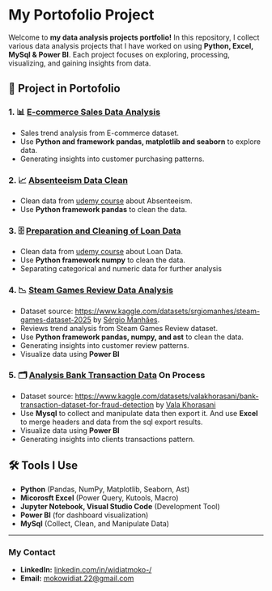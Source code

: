 # My Portofolio Project

Welcome to **my data analysis projects portfolio!** In this repository, I collect various data analysis projects that I have worked on using **Python, Excel, MySql & Power BI**. Each project focuses on exploring, processing, visualizing, and gaining insights from data.

## 📂 Project in Portofolio

### 1. 📊 [E-commerce Sales Data Analysis](https://github.com/mokojalpad/Data-Analysis-Portofolio/blob/main/P1%20-%20E-commerce%20Sales%20Data%20Analysis/ecommerce.ipynb)

- Sales trend analysis from E-commerce dataset.
- Use **Python and framework pandas, matplotlib and seaborn** to explore data.
- Generating insights into customer purchasing patterns.

### 2. 📈 [Absenteeism Data Clean](https://github.com/mokojalpad/Data-Analysis-Portofolio/blob/main/P2%20-%20Absenteeism%20Data%20Clean/Absenteeism-Exercise.ipynb)

- Clean data from [udemy course](https://www.udemy.com/course/the-data-analyst-course-complete-data-analyst-bootcamp/) about Absenteeism.
- Use **Python framework pandas** to clean the data.

### 3. 🗄️ [Preparation and Cleaning of Loan Data](https://github.com/mokojalpad/Data-Analysis-Portofolio/blob/main/P3%20-%20Preparation%20and%20Cleaning%20of%20Loan%20Data/A-Loan-Data-Example-with-NumPy-Template.ipynb)

- Clean data from [udemy course](https://www.udemy.com/course/the-data-analyst-course-complete-data-analyst-bootcamp/) about Loan Data.
- Use **Python framework numpy** to clean the data.
- Separating categorical and numeric data for further analysis

### 4. 📉 [Steam Games Review Data Analysis](https://github.com/mokojalpad/Data-Analysis-Portofolio/blob/main/P5%20-%20Steam%20Games%20Review%20Data%20Analysis/!Explanation,%20Insight%20&%20Conclusion.md)

- Dataset source: https://www.kaggle.com/datasets/srgiomanhes/steam-games-dataset-2025 by [Sérgio Manhães](https://www.kaggle.com/srgiomanhes).
- Reviews trend analysis from Steam Games Review dataset.
- Use **Python framework pandas, numpy, and ast** to clean the data.
- Generating insights into customer review patterns.
- Visualize data using **Power BI**

### 5. 🗂️ [Analysis Bank Transaction Data](https://github.com/mokojalpad/Data-Analysis-Portofolio/blob/main/P4%20-%20Bank%20Transaction/Collect_Manipulate.sql) **On Process**

- Dataset source: https://www.kaggle.com/datasets/valakhorasani/bank-transaction-dataset-for-fraud-detection by [Vala Khorasani](https://www.kaggle.com/valakhorasani)
- Use **Mysql** to collect and manipulate data then export it. And use **Excel** to merge headers and data from the sql export results.
- Visualize data using **Power BI**
- Generating insights into clients transactions pattern.

## 🛠 Tools I Use

- **Python** (Pandas, NumPy, Matplotlib, Seaborn, Ast)
- **Micorosft Excel** (Power Query, Kutools, Macro)
- **Jupyter Notebook, Visual Studio Code** (Development Tool)
- **Power BI** (for dashboard visualization)
- **MySql** (Collect, Clean, and Manipulate Data)

---

### My Contact

- **LinkedIn:** [linkedin.com/in/widiatmoko-/](https://www.linkedin.com/in/widiatmoko-/)
- **Email:** mokowidiat.22@gmail.com
